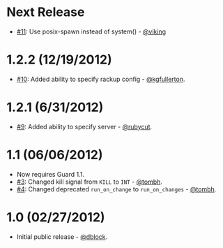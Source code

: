 Next Release
============
* [#11](https://github.com/dblock/guard-rack/pull/11): Use posix-spawn instead of system() - [@viking](https://github.com/viking)

1.2.2 (12/19/2012)
==================
* [#10](https://github.com/dblock/guard-rack/pull/10): Added ability to specify rackup config - [@kgfullerton](https://github.com/kgfullerton).

1.2.1 (6/31/2012)
=================
* [#9](https://github.com/dblock/guard-rack/pull/3): Added ability to specify server - [@rubycut](https://github.com/rubycut).

1.1 (06/06/2012)
================

* Now requires Guard 1.1.
* [#3](https://github.com/dblock/guard-rack/pull/3): Changed kill signal from `KILL` to `INT` - [@tombh](https://github.com/tombh).
* [#4](https://github.com/dblock/guard-rack/pull/4): Changed deprecated `run_on_change` to `run_on_changes` - [@tombh](https://github.com/tombh).

1.0 (02/27/2012)
================

* Initial public release - [@dblock](https://github.com/dblock).

